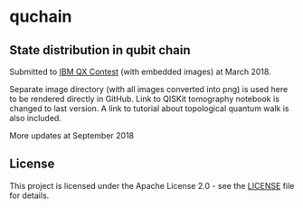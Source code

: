 # quchain
## State distribution in qubit chain

Submitted to [IBM QX Contest](https://qx-awards.mybluemix.net/) (with embedded images) at March 2018. 

Separate image directory (with all images converted into png) is used here to be rendered directly in GitHub.
Link to QISKit tomography notebook is changed to last version. 
A link to tutorial about topological quantum walk is also included.

More updates at September 2018

## License
This project is licensed under the Apache License 2.0 - see the [LICENSE](https://github.com/qubeat/quchain/blob/master/IBM-QE/LICENSE) file for details.

